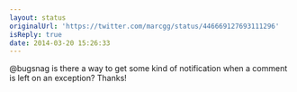 ```yaml
---
layout: status
originalUrl: 'https://twitter.com/marcgg/status/446669127693111296'
isReply: true
date: 2014-03-20 15:26:33
---
```


@bugsnag is there a way to get some kind of notification when a comment is left on an exception? Thanks!

